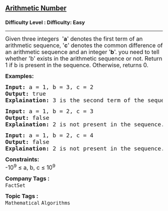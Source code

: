 <h2><a href="https://www.geeksforgeeks.org/problems/arithmetic-number2815/1?page=3&difficulty=Easy&status=unsolved&sortBy=submissions">Arithmetic Number</a></h2><h3>Difficulty Level : Difficulty: Easy</h3><hr><div class="problems_problem_content__Xm_eO"><p><span style="font-size: 18px;">Given three integers &nbsp;'<strong>a</strong>' denotes the first term of an arithmetic sequence, '<strong>c</strong>' denotes the common difference of an arithmetic sequence and an integer '<strong>b</strong>'. you need to tell whether 'b' exists in the arithmetic sequence or not. Return 1 if b is present in the sequence. Otherwise, returns 0.</span></p>
<p><strong><span style="font-size: 18px;">Examples:</span></strong></p>
<pre><span style="font-size: 18px;"><strong>Input:</strong> a = 1, b = 3, c = 2
<strong>Output:</strong> true
<strong>Explaination:</strong> 3 is the second term of the sequence starting with 1 and having a common difference 2.</span></pre>
<pre><span style="font-size: 18px;"><strong>Input:</strong> a = 1, b = 2, c = 3
<strong>Output:</strong> false
<strong>Explaination:</strong> 2 is not present in the sequence.<br></span></pre>
<pre><span style="font-size: 18px;"><strong>Input:</strong> a = 1, b = 2, c = 4
<strong>Output:</strong> false
<strong>Explaination:</strong> 2 is not present in the sequence.</span></pre>
<p><span style="font-size: 18px;"><strong>Constraints:</strong><br>-10<sup>9</sup> ≤ a, b, c ≤ 10<sup>9</sup>&nbsp;&nbsp;</span></p></div><p><span style=font-size:18px><strong>Company Tags : </strong><br><code>FactSet</code>&nbsp;<br><p><span style=font-size:18px><strong>Topic Tags : </strong><br><code>Mathematical</code>&nbsp;<code>Algorithms</code>&nbsp;